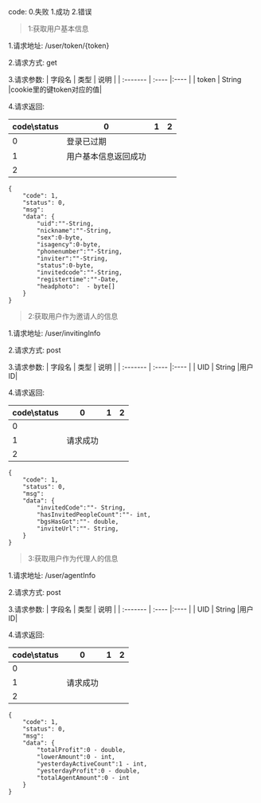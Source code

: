 code: 0.失败 1.成功 2.错误

>1:获取用户基本信息

1.请求地址: /user/token/{token}

2.请求方式: get

3.请求参数:
| 字段名 |  类型  | 说明  |
| :------- | :---- |:---- |
| token |   String    |cookie里的键token对应的值|

4.请求返回:

code\status | 0 | 1 |  2
---|---|---|---
0 | 登录已过期
1 | 用户基本信息返回成功
2 | 


```
{
    "code": 1,
    "status": 0,
    "msg":
    "data": {
        "uid":""-String,
        "nickname":""-String,
        "sex":0-byte,
        "isagency":0-byte,
        "phonenumber":""-String,
        "inviter":""-String,
        "status":0-byte,
        "invitedcode":""-String,
        "registertime":""-Date,
        "headphoto":  - byte[]
    }
}
```

>2:获取用户作为邀请人的信息

1.请求地址: /user/invitingInfo

2.请求方式: post

3.请求参数:
| 字段名 |  类型  | 说明  |
| :------- | :---- |:---- |
| UID |   String    |用户ID|

4.请求返回:

code\status | 0 | 1 |  2
---|---|---|---
0 | 
1 | 请求成功
2 | 


```
{
    "code": 1,
    "status": 0,
    "msg":
    "data": {
        "invitedCode":""- String,
	    "hasInvitedPeopleCount":""- int,
	    "bgsHasGot":""- double,
	    "inviteUrl":""- String,
    }
}
```

>3:获取用户作为代理人的信息

1.请求地址: /user/agentInfo

2.请求方式: post

3.请求参数:
| 字段名 |  类型  | 说明  |
| :------- | :---- |:---- |
| UID |   String    |用户ID|

4.请求返回:

code\status | 0 | 1 |  2
---|---|---|---
0 | 
1 | 请求成功
2 | 


```
{
    "code": 1,
    "status": 0,
    "msg":
    "data": {
        "totalProfit":0 - double,
	    "lowerAmount":0 - int,
	    "yesterdayActiveCount":1 - int,
	    "yesterdayProfit":0 - double,
	    "totalAgentAmount":0 - int
    }
}
```
